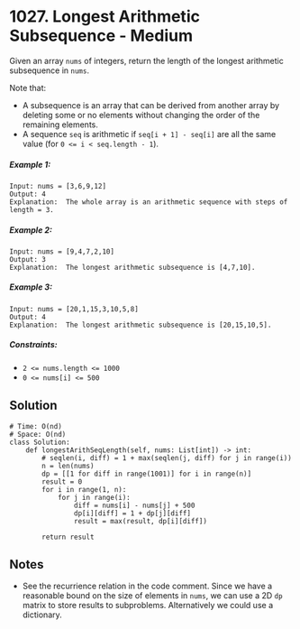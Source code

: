 # 1027. Longest Arithmetic Subsequence - Medium

Given an array `nums` of integers, return the length of the longest arithmetic subsequence in `nums`.

Note that:

- A subsequence is an array that can be derived from another array by deleting some or no elements without changing the order of the remaining elements.
- A sequence `seq` is arithmetic if `seq[i + 1] - seq[i]` are all the same value (for `0 <= i < seq.length - 1`).


##### Example 1:

```
Input: nums = [3,6,9,12]
Output: 4
Explanation:  The whole array is an arithmetic sequence with steps of length = 3.
```

##### Example 2:

```
Input: nums = [9,4,7,2,10]
Output: 3
Explanation:  The longest arithmetic subsequence is [4,7,10].
```

##### Example 3:

```
Input: nums = [20,1,15,3,10,5,8]
Output: 4
Explanation:  The longest arithmetic subsequence is [20,15,10,5].
```

##### Constraints:

- `2 <= nums.length <= 1000`
- `0 <= nums[i] <= 500`

## Solution

```
# Time: O(nd)
# Space: O(nd)
class Solution:
    def longestArithSeqLength(self, nums: List[int]) -> int:
        # seqlen(i, diff) = 1 + max(seqlen(j, diff) for j in range(i))
        n = len(nums)
        dp = [[1 for diff in range(1001)] for i in range(n)]
        result = 0
        for i in range(1, n):
            for j in range(i):
                diff = nums[i] - nums[j] + 500
                dp[i][diff] = 1 + dp[j][diff]
                result = max(result, dp[i][diff])

        return result
```

## Notes
- See the recurrience relation in the code comment. Since we have a reasonable bound on the size of elements in `nums`, we can use a 2D `dp` matrix to store results to subproblems. Alternatively we could use a dictionary.